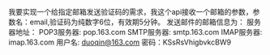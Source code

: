我要实现一个给指定邮箱发送验证码的需求，我这个api接收一个邮箱的参数，参数名：email,验证码为纯数字6位，有效期5分钟。
发送邮件的邮箱信息为：
服务器地址：
POP3服务器: pop.163.com
SMTP服务器: smtp.163.com
IMAP服务器: imap.163.com
用户名: duoqin@163.com
密码：KSsRsVhigbvkcBW9

